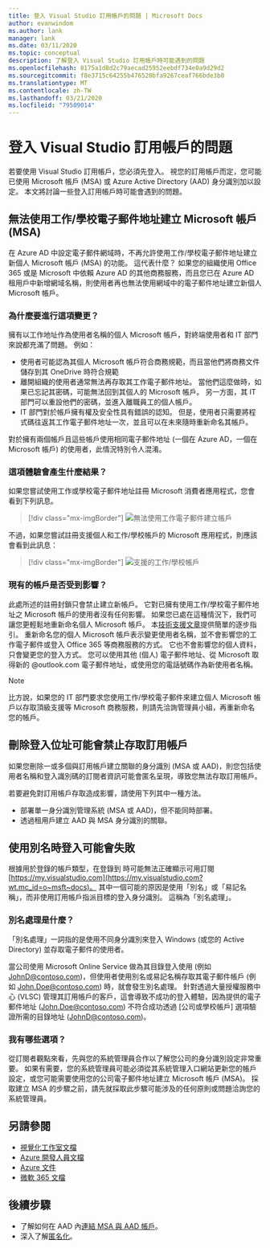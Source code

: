 ```yaml
---
title: 登入 Visual Studio 訂用帳戶的問題 | Microsoft Docs
author: evanwindom
ms.author: lank
manager: lank
ms.date: 03/11/2020
ms.topic: conceptual
description: 了解登入 Visual Studio 訂用帳戶時可能遇到的問題
ms.openlocfilehash: 8175a1d8d2c79aecad25952eebdf734e0a9d29d2
ms.sourcegitcommit: f8e3715c64255b476520bfa9267ceaf766bde3b0
ms.translationtype: MT
ms.contentlocale: zh-TW
ms.lasthandoff: 03/21/2020
ms.locfileid: "79509014"
---
```

# <a name="issues-signing-in-to-visual-studio-subscriptions"></a>登入 Visual Studio 訂用帳戶的問題
若要使用 Visual Studio 訂用帳戶，您必須先登入。  視您的訂用帳戶而定，您可能已使用 Microsoft 帳戶 (MSA) 或 Azure Active Directory (AAD) 身分識別加以設定。  本文將討論一些登入訂用帳戶時可能會遇到的問題。

## <a name="microsoft-accounts-msa-cannot-be-created-using-workschool-email-addresses"></a>無法使用工作/學校電子郵件地址建立 Microsoft 帳戶 (MSA)
在 Azure AD 中設定電子郵件網域時，不再允許使用工作/學校電子郵件地址建立新個人 Microsoft 帳戶 (MSA) 的功能。 這代表什麼？ 如果您的組織使用 Office 365 或是 Microsoft 中依賴 Azure AD 的其他商務服務，而且您已在 Azure AD 租用戶中新增網域名稱，則使用者再也無法使用網域中的電子郵件地址建立新個人 Microsoft 帳戶。

### <a name="why-was-this-change-made"></a>為什麼要進行這項變更？
擁有以工作地址作為使用者名稱的個人 Microsoft 帳戶，對終端使用者和 IT 部門來說都充滿了問題。 例如：
- 使用者可能認為其個人 Microsoft 帳戶符合商務規範，而且當他們將商務文件儲存到其 OneDrive 時符合規範
- 離開組織的使用者通常無法再存取其工作電子郵件地址。 當他們這麼做時，如果已忘記其密碼，可能無法回到其個人的 Microsoft 帳戶。 另一方面，其 IT 部門可以重設他們的密碼，並進入離職員工的個人帳戶。
- IT 部門對於帳戶擁有權及安全性具有錯誤的認知。 但是，使用者只需要將程式碼往返其工作電子郵件地址一次，並且可以在未來隨時重新命名其帳戶。

對於擁有兩個帳戶且這些帳戶使用相同電子郵件地址 (一個在 Azure AD，一個在 Microsoft 帳戶) 的使用者，此情況特別令人混淆。

### <a name="what-does-this-experience-look-like"></a>這項體驗會產生什麼結果？
如果您嘗試使用工作或學校電子郵件地址註冊 Microsoft 消費者應用程式，您會看到下列訊息。

   > [!div class="mx-imgBorder"]
   > ![無法使用工作電子郵件建立帳戶](_img/sign-in-issues/cannot-use-work-email.png)

不過，如果您嘗試註冊支援個人和工作/學校帳戶的 Microsoft 應用程式，則應該會看到此訊息：

   > [!div class="mx-imgBorder"]
   > ![支援的工作/學校帳戶](_img/sign-in-issues/existing-account.png)

### <a name="are-existing-accounts-affected"></a>現有的帳戶是否受到影響？
此處所述的註冊封鎖只會禁止建立新帳戶。 它對已擁有使用工作/學校電子郵件地址之 Microsoft 帳戶的使用者沒有任何影響。 如果您已處在這種情況下，我們可讓您更輕鬆地重新命名個人 Microsoft 帳戶。 本[技術支援文章](https://windows.microsoft.com/en-US/Windows/rename-personal-microsoft-account)提供簡單的逐步指引。 重新命名您的個人 Microsoft 帳戶表示變更使用者名稱，並不會影響您的工作電子郵件或登入 Office 365 等商務服務的方式。 它也不會影響您的個人資料，只會變更您的登入方式。 您可以使用其他 (個人) 電子郵件地址、從 Microsoft 取得新的 @outlook.com 電子郵件地址，或使用您的電話號碼作為新使用者名稱。

> [!NOTE]
> 比方說，如果您的 IT 部門要求您使用工作/學校電子郵件來建立個人 Microsoft 帳戶以存取頂級支援等 Microsoft 商務服務，則請先洽詢管理員小組，再重新命名您的帳戶。

## <a name="deleting-a-sign-in-address-may-prevent-access-to-a-subscription"></a>刪除登入位址可能會禁止存取訂用帳戶
如果您刪除一或多個與訂用帳戶建立關聯的身分識別 (MSA 或 AAD)，則您包括使用者名稱和登入識別碼的訂閱者資訊可能會匿名呈現，導致您無法存取訂用帳戶。

若要避免對訂用帳戶存取造成影響，請使用下列其中一種方法。
- 部署單一身分識別管理系統 (MSA 或 AAD)，但不能同時部署。
- 透過租用戶建立 AAD 與 MSA 身分識別的關聯。

## <a name="signing-in-may-fail-when-using-aliases"></a>使用別名時登入可能會失敗
根據用於登錄的帳戶類型，在登錄到 時可能無法正確顯示可用訂閱[https://my.visualstudio.com](https://my.visualstudio.com?wt.mc_id=o~msft~docs)。 其中一個可能的原因是使用「別名」或「易記名稱」，而非使用訂用帳戶指派目標的登入身分識別。 這稱為「別名處理」。

### <a name="what-is-aliasing"></a>別名處理是什麼？
「別名處理」一詞指的是使用不同身分識別來登入 Windows (或您的 Active Directory) 並存取電子郵件的使用者。

當公司使用 Microsoft Online Service 做為其目錄登入使用 (例如 JohnD@contoso.com)，但使用者使用別名或易記名稱存取其電子郵件帳戶 (例如 John.Doe@contoso.com) 時，就會發生別名處理。 針對透過大量授權服務中心 (VLSC) 管理其訂用帳戶的客戶，這會導致不成功的登入體驗，因為提供的電子郵件地址 (John.Doe@contoso.com) 不符合成功透過 [公司或學校帳戶] 選項驗證所需的目錄地址 (JohnD@contoso.com)。

### <a name="what-options-do-i-have"></a>我有哪些選項？
從訂閱者觀點來看，先與您的系統管理員合作以了解您公司的身分識別設定非常重要。 如果有需要，您的系統管理員可能必須從其系統管理入口網站更新您的帳戶設定，或您可能需要使用您的公司電子郵件地址建立 Microsoft 帳戶 (MSA)。 採取建立 MSA 的步驟之前，請先就採取此步驟可能涉及的任何原則或問題洽詢您的系統管理員。 

## <a name="see-also"></a>另請參閱
- [視覺化工作室文檔](https://docs.microsoft.com/visualstudio/)
- [Azure 開發人員文檔](https://docs.microsoft.com/azure/devops/)
- [Azure 文件](https://docs.microsoft.com/azure/)
- [微軟 365 文檔](https://docs.microsoft.com/microsoft-365/)

## <a name="next-steps"></a>後續步驟
- 了解如何在 AAD 內[連結 MSA 與 AAD 帳戶](/azure/active-directory/b2b/add-users-administrator)。
- 深入了解[匿名化](anonymization.md)。

